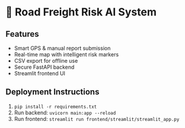 # 🚚 Road Freight Risk AI System

## Features
- Smart GPS & manual report submission
- Real-time map with intelligent risk markers
- CSV export for offline use
- Secure FastAPI backend
- Streamlit frontend UI

## Deployment Instructions
1. `pip install -r requirements.txt`
2. Run backend: `uvicorn main:app --reload`
3. Run frontend: `streamlit run frontend/streamlit/streamlit_app.py`
